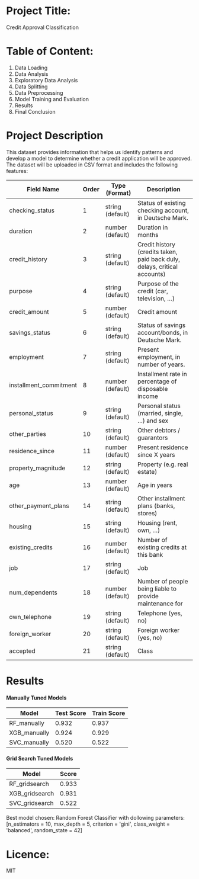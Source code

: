 # Project Title:
Credit Approval Classification 


# Table of Content:
1. Data Loading
2. Data Analysis
3. Exploratory Data Analysis
4. Data Splitting
5. Data Preprocessing
6. Model Training and Evaluation
7. Results
8. Final Conclusion


# Project Description
This dataset provides information that helps us identify patterns and develop a model to determine whether a credit application will be approved. 
The dataset will be uploaded in CSV format and includes the following features:


| Field Name              | Order | Type (Format) | Description                                                        |
|-------------------------|-------|---------------|--------------------------------------------------------------------|
| checking_status         | 1     | string (default) | Status of existing checking account, in Deutsche Mark.             |
| duration                | 2     | number (default) | Duration in months                                                 |
| credit_history          | 3     | string (default) | Credit history (credits taken, paid back duly, delays, critical accounts) |
| purpose                 | 4     | string (default) | Purpose of the credit (car, television, …)                         |
| credit_amount           | 5     | number (default) | Credit amount                                                       |
| savings_status          | 6     | string (default) | Status of savings account/bonds, in Deutsche Mark.                  |
| employment              | 7     | string (default) | Present employment, in number of years.                             |
| installment_commitment  | 8     | number (default) | Installment rate in percentage of disposable income                |
| personal_status         | 9     | string (default) | Personal status (married, single, …) and sex                        |
| other_parties           | 10    | string (default) | Other debtors / guarantors                                          |
| residence_since         | 11    | number (default) | Present residence since X years                                     |
| property_magnitude      | 12    | string (default) | Property (e.g. real estate)                                         |
| age                     | 13    | number (default) | Age in years                                                        |
| other_payment_plans     | 14    | string (default) | Other installment plans (banks, stores)                             |
| housing                 | 15    | string (default) | Housing (rent, own, …)                                              |
| existing_credits        | 16    | number (default) | Number of existing credits at this bank                              |
| job                     | 17    | string (default) | Job                                                                  |
| num_dependents          | 18    | number (default) | Number of people being liable to provide maintenance for            |
| own_telephone           | 19    | string (default) | Telephone (yes, no)                                                 |
| foreign_worker          | 20    | string (default) | Foreign worker (yes, no)                                            |
| accepted                | 21    | string (default) | Class                                                                |



# Results

#### Manually Tuned Models

| Model         | Test Score | Train Score |
|---------------|------------|-------------|
| RF_manually   | 0.932      | 0.937       |
| XGB_manually  | 0.924      | 0.929       |
| SVC_manually  | 0.520      | 0.522       |

#### Grid Search Tuned Models

| Model              | Score |
|--------------------|-------|
| RF_gridsearch      | 0.933 |
| XGB_gridsearch     | 0.931 |
| SVC_gridsearch     | 0.522 |


Best model chosen: Random Forest Classifier with dollowing parameters:  [n_estimators = 10, max_depth = 5, criterion = 'gini', class_weight = 'balanced', random_state = 42]


# Licence:
MIT 
